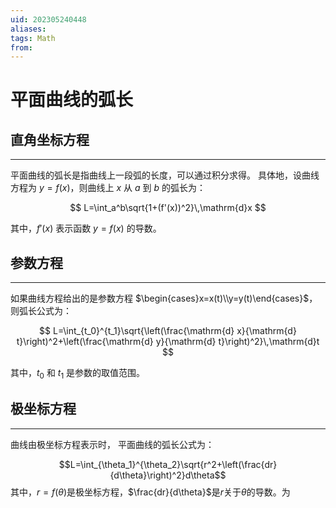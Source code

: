 ```yaml
---
uid: 202305240448
aliases: 
tags: Math  
from: 
---
```

# 平面曲线的弧长

## 直角坐标方程
---

平面曲线的弧长是指曲线上一段弧的长度，可以通过积分求得。
具体地，设曲线方程为 $y=f(x)$，则曲线上 $x$ 从 $a$ 到 $b$ 的弧长为：

$$ L=\int_a^b\sqrt{1+(f'(x))^2}\,\mathrm{d}x $$

其中，$f'(x)$ 表示函数 $y=f(x)$ 的导数。

## 参数方程
---

如果曲线方程给出的是参数方程 $\begin{cases}x=x(t)\\y=y(t)\end{cases}$，则弧长公式为：

$$ L=\int_{t_0}^{t_1}\sqrt{\left(\frac{\mathrm{d} x}{\mathrm{d} t}\right)^2+\left(\frac{\mathrm{d} y}{\mathrm{d} t}\right)^2}\,\mathrm{d}t $$

其中，$t_0$ 和 $t_1$ 是参数的取值范围。

## 极坐标方程
---

曲线由极坐标方程表示时， 平面曲线的弧长公式为：

$$L=\int_{\theta_1}^{\theta_2}\sqrt{r^2+\left(\frac{dr}{d\theta}\right)^2}d\theta$$
其中，$r=f(\theta)$是极坐标方程，$\frac{dr}{d\theta}$是$r$关于$\theta$的导数。为

